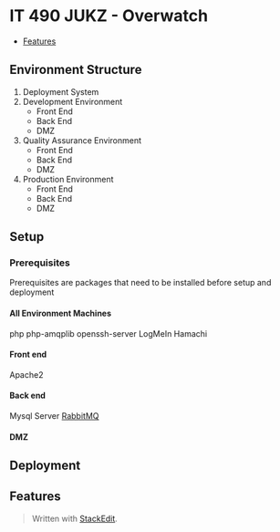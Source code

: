 
# IT 490 JUKZ - Overwatch 
* [Features](#features)

## Environment Structure
1. Deployment System 
2. Development Environment
	* Front End
	* Back End
	* DMZ 
3. Quality Assurance Environment
	* Front End
	* Back End
	* DMZ 
5. Production Environment
	* Front End
	* Back End
	* DMZ 
## Setup

### Prerequisites
Prerequisites are packages that need to be installed before setup and deployment
#### All Environment Machines
php
php-amqplib
openssh-server
LogMeIn Hamachi
#### Front end
Apache2
#### Back end
Mysql Server
[RabbitMQ](#all-environment-machines)
#### DMZ

## Deployment
## Features


> Written with [StackEdit](https://stackedit.io/).
<!--stackedit_data:
eyJoaXN0b3J5IjpbOTI4Njc2OTk3LDExMTU3MzcwNDEsOTAxMj
k0MzIxLDE0ODA3MTQzOTksLTEzNjEyNjg2MTAsMTI1NzE4NzI3
NiwxOTQ3OTI2NDIwLC0xNjEwMTMwMTQwLC0zNzg2NDA2Ml19
-->